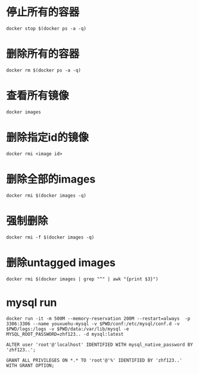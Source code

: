 # 停止所有的容器

    docker stop $(docker ps -a -q)

# 删除所有的容器

    docker rm $(docker ps -a -q)

# 查看所有镜像

    docker images

# 删除指定id的镜像

    docker rmi <image id>

# 删除全部的images

    docker rmi $(docker images -q)

# 强制删除

    docker rmi -f $(docker images -q)

# 删除untagged images

    docker rmi $(docker images | grep "^" | awk "{print $3}")

# mysql run
    
    docker run -it -m 500M --memory-reservation 200M --restart=always  -p 3306:3306 --name youxuehu-mysql -v $PWD/conf:/etc/mysql/conf.d -v $PWD/logs:/logs -v $PWD/data:/var/lib/mysql -e MYSQL_ROOT_PASSWORD=zhf123.. -d mysql:latest

    ALTER user 'root'@'localhost' IDENTIFIED WITH mysql_native_password BY 'zhf123..';
    
    GRANT ALL PRIVILEGES ON *.* TO 'root'@'%' IDENTIFIED BY 'zhf123..' WITH GRANT OPTION;